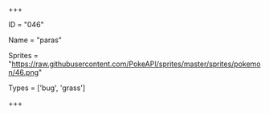 




+++

ID = "046"

Name = "paras"

Sprites = "https://raw.githubusercontent.com/PokeAPI/sprites/master/sprites/pokemon/46.png"

Types = ['bug', 'grass']

+++


